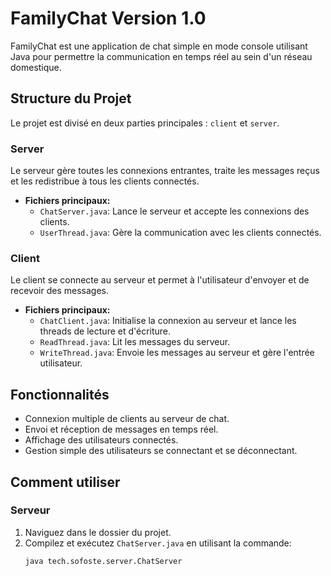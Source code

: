# FamilyChat Version 1.0

FamilyChat est une application de chat simple en mode console utilisant Java pour permettre la communication en temps réel au sein d'un réseau domestique.

## Structure du Projet

Le projet est divisé en deux parties principales : `client` et `server`.

### Server

Le serveur gère toutes les connexions entrantes, traite les messages reçus et les redistribue à tous les clients connectés.

- **Fichiers principaux:**
  - `ChatServer.java`: Lance le serveur et accepte les connexions des clients.
  - `UserThread.java`: Gère la communication avec les clients connectés.

### Client

Le client se connecte au serveur et permet à l'utilisateur d'envoyer et de recevoir des messages.

- **Fichiers principaux:**
  - `ChatClient.java`: Initialise la connexion au serveur et lance les threads de lecture et d'écriture.
  - `ReadThread.java`: Lit les messages du serveur.
  - `WriteThread.java`: Envoie les messages au serveur et gère l'entrée utilisateur.

## Fonctionnalités

- Connexion multiple de clients au serveur de chat.
- Envoi et réception de messages en temps réel.
- Affichage des utilisateurs connectés.
- Gestion simple des utilisateurs se connectant et se déconnectant.

## Comment utiliser

### Serveur

1. Naviguez dans le dossier du projet.
2. Compilez et exécutez `ChatServer.java` en utilisant la commande:
   ```bash
   java tech.sofoste.server.ChatServer
